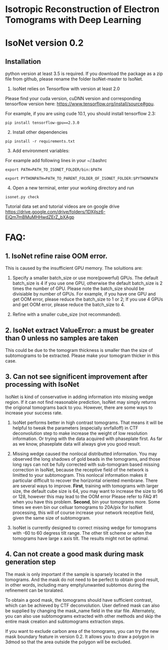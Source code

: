# Isotropic Reconstruction of Electron Tomograms with Deep Learning
# IsoNet version 0.2
## Installation
python version at least 3.5 is required. If you download the package as a zip file from github, please rename the folder IsoNet-master to IsoNet.

1.  IsoNet relies on Tensorflow with version at least 2.0

Please find your cuda version, cuDNN version and corresponding tensorflow version here: https://www.tensorflow.org/install/source#gpu. 

For example, if you are using cude 10.1, you should install tensorflow 2.3:
```
pip install tensorflow-gpu==2.3.0
```

2.  Install other dependencies

```
pip install -r requirements.txt
```
3.  Add environment variables: 

For example add following lines in your ~/.bashrc
```
export PATH=PATH_TO_ISONET_FOLDER/bin:$PATH 

export PYTHONPATH=PATH_TO_PARENT_FOLDER_OF_ISONET_FOLDER:$PYTHONPATH 
```
4. Open a new terminal, enter your working directory and run 
```
isonet.py check
```

Tutorial data set and tutorial videos are on google drive https://drive.google.com/drive/folders/1DXjIsz6-EiQm7mBMuMHHwdZErZ_bXAgp

# FAQ:
## 1. IsoNet refine raise OOM error.

This is caused by the insufficient GPU memory.
The soluitions are:
1. Specify a smaller batch\_size or use more(powerful) GPUs. The default batch\_size is 4 if you use one GPU, otherwise the default batch\_size is 2 times the number of GPU. Please note the batch_size should be divisiable by number of GPUs.
For example, if you have one GPU and get OOM error, please reduce the batch\_size to 1 or 2; If you use 4 GPUs and get OOM error, please reduce the batch\_size to 4.

2. Refine with a smaller cube\_size (not recommanded).

## 2.  IsoNet extract ValueError: a must be greater than 0 unless no samples are taken
This could be due to the tomogram thickness is smaller than the size of subtomograms to be extracted. Please make your tomogram thicker in this case.

## 3. Can not see significent improvement after processing with IsoNet
IsoNet is kind of conservative in adding information into missing wedge region. If it can not find reasonable prediction, IsoNet may simply returns the origional tomograms back to you. 
However, there are some ways to increase your success rate.
1. IsoNet performs better in high contrast tomograms. That means it will be helpful to tweak the parameters (especially snrfalloff) in CTF deconvolution step to make increase the weight of low resolution information. Or trying with the data acquired with phaseplate first. As far as we know, phaseplate data will always give you good result.

2. Missing wedge caused the nonlocal distributted information. You may observed the long shadows of gold beads in the tomograms, and those long rays can not be fully corrected with sub-tomogram based missing correction in IsoNet, because the receptive field of the network is limitted to your subtomogram. This nonlocal information makes it particular difficult to recover the horizontal oriented membrane. There are several ways to improve. **First**, training with tomograms with larger size, the default cube size is 64, you may want to increase the size to 96 or 128, however this may lead to the OOM error Please refer to FAQ #1 when you have this problem. **Second**, bin your tomograms more. Some times we even bin our celluar tomograms to 20A/pix for IsoNet processing, this will of course increase your network receptive field, given the same size of subtomogram. 

3. IsoNet is currently designed to correct missing wedge for tomograms with -60 to 60 degress tilt range. The other tilt scheme or when the tomograms have large x axis tilt. The results might not be optimal. 
## 4. Can not create a good mask during mask generation step
The mask is only important if the sample is sparsely located in the tomograms. And the mask do not need to be perfect to obtain good result, in other words, including many empty/unwanted subtomos during the refinement can be toralated. 

To obtain a good mask, the tomograms should have sufficient contrast, which can be achieved by CTF deconvolution. User defined mask can also be supplied by changing the mask_name field in the star file. Alternately, you can also use subtomograms extracted with other methods and skip the entire mask creation and subtomograms extraction steps.

If you want to exclude carbon area of the tomograms, you can try the new mask boundary feature in version 0.2. It allows you to draw a polygon in 3dmod so that the area outside the polygon will be excluded.
